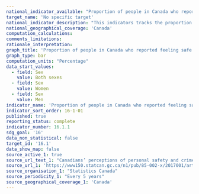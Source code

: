 ```yaml
---
national_indicator_available: "Proportion of people in Canada who reported feeling safe walking alone in their neighborhood after dark"
target_name: 'No specific target'
national_indicator_description: "This indicators tracks the proportion of people in Canada who reported feeling safe walking alone in their neighborhood after dark"
national_geographical_coverage: 'Canada'
computation_calculations:
comments_limitations:
rationale_interpretation:
graph_title: 'Proportion of people in Canada who reported feeling safe walking alone in their neighborhood after dark'
graph_type: bar
computation_units: "Percentage"
data_start_values:
  - field: Sex
    value: Both sexes
  - field: Sex
    value: Women
  - field: Sex
    value: Men
indicator_name: 'Proportion of people in Canada who reported feeling safe walking alone in their neighborhood after dark'
indicator_sort_order: 16-1-01
published: true
reporting_status: complete
indicator_number: 16.1.1
sdg_goal: '16'
data_non_statistical: false
target_id: '16.1'
data_show_map: false
source_active_1: true
source_url_text_1: "Canadians’ perceptions of personal safety and crime"
source_url_1: 'https://www150.statcan.gc.ca/n1/pub/85-002-x/2017001/article/54889-eng.htm'
source_organisation_1: "Statistics Canada"
source_periodicity_1: "Every 5 years"
source_geographical_coverage_1: 'Canada'
---
```

